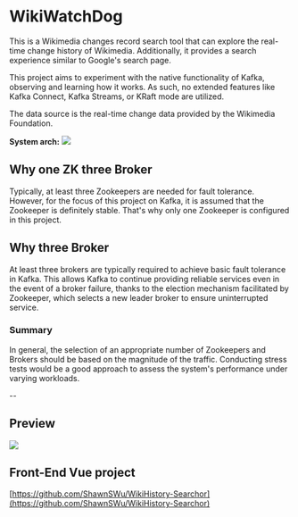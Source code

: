 # WikiWatchDog

This is a Wikimedia changes record search tool that can explore the real-time change history of Wikimedia. Additionally, it provides a search experience similar to Google's search page.

This project aims to experiment with the native functionality of Kafka, observing and learning how it works. As such, no extended features like Kafka Connect, Kafka Streams, or KRaft mode are utilized.

The data source is the real-time change data provided by the Wikimedia Foundation.


**System arch:**
![](https://i.imgur.com/qtlqgrK.png)

## Why one ZK three Broker
Typically, at least three Zookeepers are needed for fault tolerance. However, for the focus of this project on Kafka, it is assumed that the Zookeeper is definitely stable. That's why only one Zookeeper is configured in this project.

## Why three Broker
At least three brokers are typically required to achieve basic fault tolerance in Kafka.
This allows Kafka to continue providing reliable services even in the event of a broker failure, thanks to the election mechanism facilitated by Zookeeper, which selects a new leader broker to ensure uninterrupted service.


### Summary
In general, the selection of an appropriate number of Zookeepers and Brokers should be based on the magnitude of the traffic. Conducting stress tests would be a good approach to assess the system's performance under varying workloads.

--
## Preview
![](https://i.imgur.com/PudkIAT.gif)

## Front-End Vue project
[https://github.com/ShawnSWu/WikiHistory-Searchor](https://github.com/ShawnSWu/WikiHistory-Searchor)